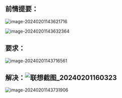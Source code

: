 ## 前情提要：

![image-20240201143621716](C:\Users\Lenovo\AppData\Roaming\Typora\typora-user-images\image-20240201143621716.png)

![image-20240201143632364](C:\Users\Lenovo\AppData\Roaming\Typora\typora-user-images\image-20240201143632364.png)

## 要求：

![image-20240201143716561](C:\Users\Lenovo\AppData\Roaming\Typora\typora-user-images\image-20240201143716561.png)

## 解决：![联想截图_20240201160323](D:\Desktop\联想截图_20240201160323.png)



![image-20240201143731906](C:\Users\Lenovo\AppData\Roaming\Typora\typora-user-images\image-20240201143731906.png)